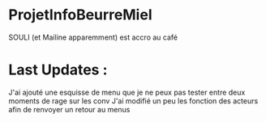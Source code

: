 # ProjetInfoBeurreMiel

SOULI (et Mailine apparemment) est accro au café 

# Last Updates : 

J'ai ajouté une esquisse de menu que je ne peux pas tester entre deux moments de rage sur les conv
J'ai modifié un peu les fonction des acteurs afin de renvoyer un retour au menus
